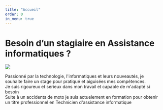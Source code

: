 ```yaml
---
title: "Accueil"
order: 0
in_menu: true
---
```

<link rel="preconnect" href="https://fonts.googleapis.com">
            <link rel="preconnect" href="https://fonts.gstatic.com" crossorigin>
            <link href="https://fonts.googleapis.com/css2?family=B612:ital,wght@0,400;0,700;1,400;1,700&family=Belanosima:wght@400;600;700&family=Rowdies:wght@300;400;700&display=swap" rel="stylesheet">

<main>
                <h1>Besoin d’un stagiaire en Assistance informatiques ?</h1>
                <img class="moi" src="Image/Photoroom-20250203_163057-removebg-preview.png">
                <p class="int">Passionné par la technologie, l'informatiques et leurs nouveautés, je souhaite faire un stage pour pratiqué et aiguisées mes compétences. 
                <br>Je suis rigoureux et serieux dans mon travail et capable de m'adapté si besoin
                <br>Suite à un accidents de moto je suis actuelement en formation pour obtenir un titre professionnel en Technicien d'assistance informatique</p>
            </main> 